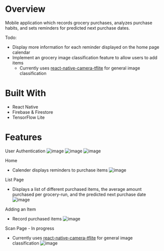 # Overview
Mobile application which records grocery purchases, analyzes purchase habits, and sets reminders for predicted next purchase dates.

Todo:
- Display more information for each reminder displayed on the home page calendar
- Implement an grocery image classification feature to allow users to add items
    - Currently uses [react-native-camera-tflite](https://www.npmjs.com/package/react-native-camera-tflite) for general image classification

# Built With
- React Native
- Firebase & Firestore
- TensorFlow Lite

# Features

User Authentication 
![image](https://user-images.githubusercontent.com/46658332/153329979-b898dfe9-2c76-42eb-a4e7-2049ea669eb6.png)
![image](https://user-images.githubusercontent.com/46658332/153330002-cf860fb2-b66b-4938-a36a-0e6ae6591e7a.png)
![image](https://user-images.githubusercontent.com/46658332/153330049-ff160e11-10dc-47a9-93f3-303830442d2d.png)

Home
- Calender displays reminders to purchase items
![image](https://user-images.githubusercontent.com/46658332/153330063-f6f994af-36e4-4dc7-b36d-cce5baa86cc4.png)

List Page
- Displays a list of different purchased items, the average amount purchased per grocery-run, and the predicted next purchase date
![image](https://user-images.githubusercontent.com/46658332/153330116-bec2ae6d-53ff-4222-98b9-c22d5e2df9b9.png)

Adding an Item
- Record purchased items
![image](https://user-images.githubusercontent.com/46658332/153330240-5556f64b-cd9b-4a4e-a29a-ded717db640a.png)

Scan Page - In progress
- Currently uses [react-native-camera-tflite](https://www.npmjs.com/package/react-native-camera-tflite) for general image classification
![image](https://user-images.githubusercontent.com/46658332/153330265-a672c580-8a9d-40c8-adfb-c2d874eb6a21.png)







